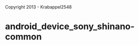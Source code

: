 Copyright 2013 - Krabappel2548

android_device_sony_shinano-common
================================

